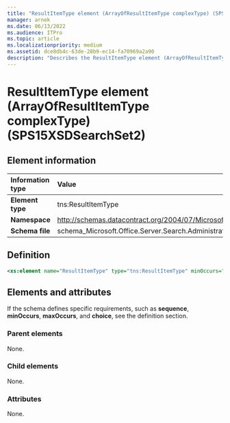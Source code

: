 ```yaml
---
title: "ResultItemType element (ArrayOfResultItemType complexType) (SPS15XSDSearchSet2)"
manager: arnek
ms.date: 06/13/2022
ms.audience: ITPro
ms.topic: article
ms.localizationpriority: medium
ms.assetid: dce8db4c-63de-28b9-ec14-fa70969a2a90
description: "Describes the ResultItemType element (ArrayOfResultItemType complexType) (SPS15XSDSearchSet2). If the schema defines specific requirements, see the Definition section."
---
```


# ResultItemType element (ArrayOfResultItemType complexType) (SPS15XSDSearchSet2)



## Element information

|Information type|Value|
|:-----|:-----|
|**Element type**|tns:ResultItemType |
|**Namespace**|http://schemas.datacontract.org/2004/07/Microsoft.Office.Server.Search.Administration |
|**Schema file**|schema_Microsoft.Office.Server.Search.Administration.xsd |
   
## Definition

```XML
<xs:element name="ResultItemType" type="tns:ResultItemType" minOccurs="0" maxOccurs="unbounded"></xs:element>

```

## Elements and attributes

If the schema defines specific requirements, such as **sequence**, **minOccurs**, **maxOccurs**, and **choice**, see the definition section.

### Parent elements

None.

### Child elements

None.

### Attributes

None.
